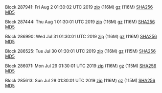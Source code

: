Block 287941: Fri Aug  2 01:30:02 UTC 2019 [zip](https://files.01coin.io/mainnet/2019-08-02/bootstrap.dat.zip) (116M) [gz](https://files.01coin.io/mainnet/2019-08-02/bootstrap.dat.tar.gz) (116M) [SHA256](https://files.01coin.io/mainnet/2019-08-02/sha256.txt) [MD5](https://files.01coin.io/mainnet/2019-08-02/md5.txt)

Block 287444: Thu Aug  1 01:30:01 UTC 2019 [zip](https://files.01coin.io/mainnet/2019-08-01/bootstrap.dat.zip) (116M) [gz](https://files.01coin.io/mainnet/2019-08-01/bootstrap.dat.tar.gz) (116M) [SHA256](https://files.01coin.io/mainnet/2019-08-01/sha256.txt) [MD5](https://files.01coin.io/mainnet/2019-08-01/md5.txt)

Block 286990: Wed Jul 31 01:30:01 UTC 2019 [zip](https://files.01coin.io/mainnet/2019-07-31/bootstrap.dat.zip) (116M) [gz](https://files.01coin.io/mainnet/2019-07-31/bootstrap.dat.tar.gz) (116M) [SHA256](https://files.01coin.io/mainnet/2019-07-31/sha256.txt) [MD5](https://files.01coin.io/mainnet/2019-07-31/md5.txt)

Block 286525: Tue Jul 30 01:30:01 UTC 2019 [zip](https://files.01coin.io/mainnet/2019-07-30/bootstrap.dat.zip) (116M) [gz](https://files.01coin.io/mainnet/2019-07-30/bootstrap.dat.tar.gz) (115M) [SHA256](https://files.01coin.io/mainnet/2019-07-30/sha256.txt) [MD5](https://files.01coin.io/mainnet/2019-07-30/md5.txt)

Block 286071: Mon Jul 29 01:30:01 UTC 2019 [zip](https://files.01coin.io/mainnet/2019-07-29/bootstrap.dat.zip) (116M) [gz](https://files.01coin.io/mainnet/2019-07-29/bootstrap.dat.tar.gz) (115M) [SHA256](https://files.01coin.io/mainnet/2019-07-29/sha256.txt) [MD5](https://files.01coin.io/mainnet/2019-07-29/md5.txt)

Block 285613: Sun Jul 28 01:30:01 UTC 2019 [zip](https://files.01coin.io/mainnet/2019-07-28/bootstrap.dat.zip) (116M) [gz](https://files.01coin.io/mainnet/2019-07-28/bootstrap.dat.tar.gz) (115M) [SHA256](https://files.01coin.io/mainnet/2019-07-28/sha256.txt) [MD5](https://files.01coin.io/mainnet/2019-07-28/md5.txt)
